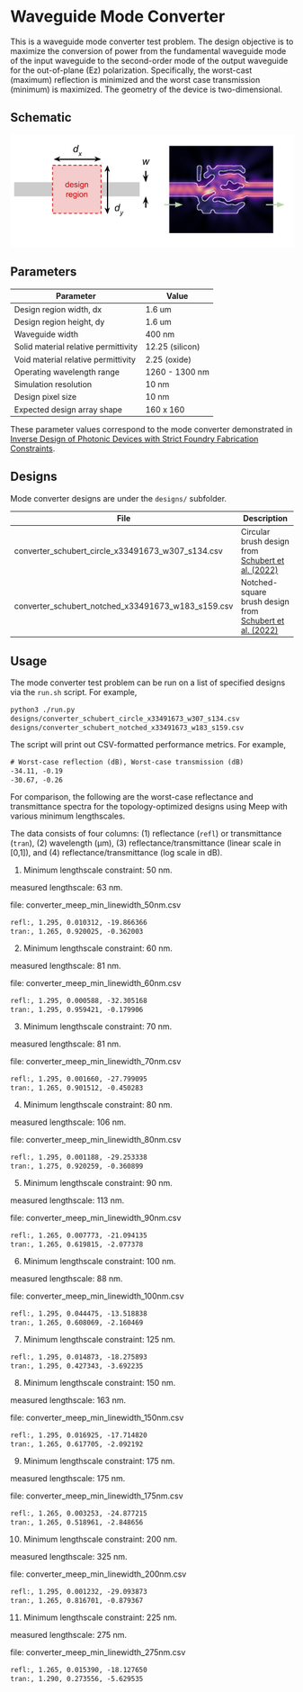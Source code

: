 # Waveguide Mode Converter

This is a waveguide mode converter test problem. The design objective is to maximize the conversion of power from the fundamental waveguide mode of the input waveguide to the second-order mode of the output waveguide for the out-of-plane (Ez) polarization. Specifically, the worst-cast (maximum) reflection is minimized and the worst case transmission (minimum) is maximized. The geometry of the device is two-dimensional.

## Schematic

![Waveguide mode converter schematic](mode_converter_schematic.png)

## Parameters

| Parameter                            | Value           |
|--------------------------------------|-----------------|
| Design region width, dx              | 1.6 um          |
| Design region height, dy             | 1.6 um          |
| Waveguide width                      | 400 nm          |
| Solid material relative permittivity | 12.25 (silicon) |
| Void material relative permittivity  | 2.25 (oxide)    |
| Operating wavelength range           | 1260 - 1300 nm  |
| Simulation resolution                | 10 nm           |
| Design pixel size                    | 10 nm           |
| Expected design array shape          | 160 x 160       |

These parameter values correspond to the mode converter demonstrated in
[Inverse Design of Photonic Devices with Strict Foundry Fabrication Constraints](https://doi.org/10.1021/acsphotonics.2c00313).

## Designs

Mode converter designs are under the `designs/` subfolder.

| File                                               | Description                                                                                             |
|----------------------------------------------------|---------------------------------------------------------------------------------------------------------|
| converter_schubert_circle_x33491673_w307_s134.csv  | Circular brush design from [Schubert et al. (2022)](https://doi.org/10.1021/acsphotonics.2c00313)       |
| converter_schubert_notched_x33491673_w183_s159.csv | Notched-square brush design from [Schubert et al. (2022)](https://doi.org/10.1021/acsphotonics.2c00313) |

## Usage

The mode converter test problem can be run on a list of specified designs via
the `run.sh` script. For example,

```
python3 ./run.py designs/converter_schubert_circle_x33491673_w307_s134.csv designs/converter_schubert_notched_x33491673_w183_s159.csv
```

The script will print out CSV-formatted performance metrics. For example,

```
# Worst-case reflection (dB), Worst-case transmission (dB)
-34.11, -0.19
-30.67, -0.26
```

For comparison, the following are the worst-case reflectance and
transmittance spectra for the topology-optimized designs using Meep
with various minimum lengthscales.

The data consists of four columns: (1) reflectance (`refl`) or
transmittance (`tran`), (2) wavelength (μm), (3)
reflectance/transmittance (linear scale in [0,1]), and (4)
reflectance/transmittance (log scale in dB).

1. Minimum lengthscale constraint: 50 nm.

measured lengthscale: 63 nm.

file: converter_meep_min_linewidth_50nm.csv

```
refl:, 1.295, 0.010312, -19.866366
tran:, 1.265, 0.920025, -0.362003
```

2. Minimum lengthscale constraint: 60 nm.

measured lengthscale: 81 nm.

file: converter_meep_min_linewidth_60nm.csv

```
refl:, 1.295, 0.000588, -32.305168
tran:, 1.295, 0.959421, -0.179906
```

3. Minimum lengthscale constraint: 70 nm.

measured lengthscale: 81 nm.

file: converter_meep_min_linewidth_70nm.csv

```
refl:, 1.295, 0.001660, -27.799095
tran:, 1.265, 0.901512, -0.450283
```

4. Minimum lengthscale constraint: 80 nm.

measured lengthscale: 106 nm.

file: converter_meep_min_linewidth_80nm.csv

```
refl:, 1.295, 0.001188, -29.253338
tran:, 1.275, 0.920259, -0.360899
```

5. Minimum lengthscale constraint: 90 nm.

measured lengthscale: 113 nm.

file: converter_meep_min_linewidth_90nm.csv

```
refl:, 1.265, 0.007773, -21.094135
tran:, 1.265, 0.619815, -2.077378
```

6. Minimum lengthscale constraint: 100 nm.

measured lengthscale: 88 nm.

file: converter_meep_min_linewidth_100nm.csv

```
refl:, 1.295, 0.044475, -13.518838
tran:, 1.265, 0.608069, -2.160469
```

7. Minimum lengthscale constraint: 125 nm.

```
refl:, 1.295, 0.014873, -18.275893
tran:, 1.295, 0.427343, -3.692235
```

8. Minimum lengthscale constraint: 150 nm.

measured lengthscale: 163 nm.

file: converter_meep_min_linewidth_150nm.csv

```
refl:, 1.295, 0.016925, -17.714820
tran:, 1.265, 0.617705, -2.092192
```

9. Minimum lengthscale constraint: 175 nm.

measured lengthscale: 175 nm.

file: converter_meep_min_linewidth_175nm.csv

```
refl:, 1.265, 0.003253, -24.877215
tran:, 1.265, 0.518961, -2.848656
```

10. Minimum lengthscale constraint: 200 nm.

measured lengthscale: 325 nm.

file: converter_meep_min_linewidth_200nm.csv

```
refl:, 1.295, 0.001232, -29.093873
tran:, 1.265, 0.816701, -0.879367
```

11. Minimum lengthscale constraint: 225 nm.

measured lengthscale: 275 nm.

file: converter_meep_min_linewidth_275nm.csv

```
refl:, 1.265, 0.015390, -18.127650
tran:, 1.290, 0.273556, -5.629535
```
